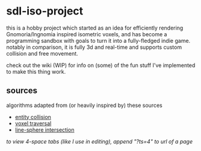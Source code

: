 # sdl-iso-project

this is a hobby project which started as an idea for efficiently rendering Gnomoria/Ingnomia inspired isometric voxels, and has become a programming sandbox with goals to turn it into a fully-fledged indie game. notably in comparison, it is fully 3d and real-time and supports custom collision and free movement.

check out the wiki (WIP) for info on (some) of the fun stuff I've implemented to make this thing work.

## sources
algorithms adapted from (or heavily inspired by) these sources
- [entity collision](https://www.youtube.com/watch?v=8JJ-4JgR7Dg)
- [voxel traversal](https://citeseerx.ist.psu.edu/viewdoc/download?doi=10.1.1.42.3443&rep=rep1&type=pdf)
- [line-sphere intersection](https://gamedev.stackexchange.com/questions/27755/optimized-algorithm-for-line-sphere-intersection-in-glsl)

*to view 4-space tabs (like I use in editing), append "?ts=4" to url of a page*
